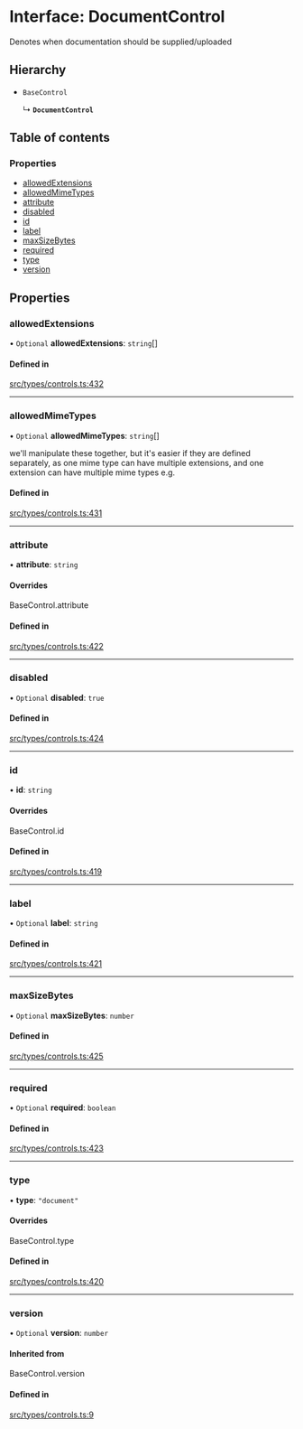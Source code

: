 # Interface: DocumentControl

Denotes when documentation should be supplied/uploaded

## Hierarchy

- `BaseControl`

  ↳ **`DocumentControl`**

## Table of contents

### Properties

- [allowedExtensions](../wiki/DocumentControl#allowedextensions)
- [allowedMimeTypes](../wiki/DocumentControl#allowedmimetypes)
- [attribute](../wiki/DocumentControl#attribute)
- [disabled](../wiki/DocumentControl#disabled)
- [id](../wiki/DocumentControl#id)
- [label](../wiki/DocumentControl#label)
- [maxSizeBytes](../wiki/DocumentControl#maxsizebytes)
- [required](../wiki/DocumentControl#required)
- [type](../wiki/DocumentControl#type)
- [version](../wiki/DocumentControl#version)

## Properties

### allowedExtensions

• `Optional` **allowedExtensions**: `string`[]

#### Defined in

[src/types/controls.ts:432](https://github.com/decisively-io/interview-sdk/blob/bdb144e/src/types/controls.ts#L432)

___

### allowedMimeTypes

• `Optional` **allowedMimeTypes**: `string`[]

we'll manipulate these together, but it's easier if they are defined separately,
as one mime type can have multiple extensions, and one extension can have multiple mime types
e.g.

#### Defined in

[src/types/controls.ts:431](https://github.com/decisively-io/interview-sdk/blob/bdb144e/src/types/controls.ts#L431)

___

### attribute

• **attribute**: `string`

#### Overrides

BaseControl.attribute

#### Defined in

[src/types/controls.ts:422](https://github.com/decisively-io/interview-sdk/blob/bdb144e/src/types/controls.ts#L422)

___

### disabled

• `Optional` **disabled**: ``true``

#### Defined in

[src/types/controls.ts:424](https://github.com/decisively-io/interview-sdk/blob/bdb144e/src/types/controls.ts#L424)

___

### id

• **id**: `string`

#### Overrides

BaseControl.id

#### Defined in

[src/types/controls.ts:419](https://github.com/decisively-io/interview-sdk/blob/bdb144e/src/types/controls.ts#L419)

___

### label

• `Optional` **label**: `string`

#### Defined in

[src/types/controls.ts:421](https://github.com/decisively-io/interview-sdk/blob/bdb144e/src/types/controls.ts#L421)

___

### maxSizeBytes

• `Optional` **maxSizeBytes**: `number`

#### Defined in

[src/types/controls.ts:425](https://github.com/decisively-io/interview-sdk/blob/bdb144e/src/types/controls.ts#L425)

___

### required

• `Optional` **required**: `boolean`

#### Defined in

[src/types/controls.ts:423](https://github.com/decisively-io/interview-sdk/blob/bdb144e/src/types/controls.ts#L423)

___

### type

• **type**: ``"document"``

#### Overrides

BaseControl.type

#### Defined in

[src/types/controls.ts:420](https://github.com/decisively-io/interview-sdk/blob/bdb144e/src/types/controls.ts#L420)

___

### version

• `Optional` **version**: `number`

#### Inherited from

BaseControl.version

#### Defined in

[src/types/controls.ts:9](https://github.com/decisively-io/interview-sdk/blob/bdb144e/src/types/controls.ts#L9)

